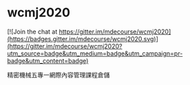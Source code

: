 # wcmj2020

[![Join the chat at https://gitter.im/mdecourse/wcmj2020](https://badges.gitter.im/mdecourse/wcmj2020.svg)](https://gitter.im/mdecourse/wcmj2020?utm_source=badge&utm_medium=badge&utm_campaign=pr-badge&utm_content=badge)

精密機械五專一網際內容管理課程倉儲
